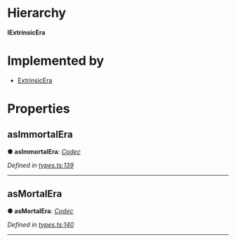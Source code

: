 

# Hierarchy

**IExtrinsicEra**

# Implemented by

* [ExtrinsicEra](../classes/_type_extrinsicera_.extrinsicera.md)

# Properties

<a id="asimmortalera"></a>

##  asImmortalEra

**● asImmortalEra**: *[Codec](_types_.codec.md)*

*Defined in [types.ts:139](https://github.com/polkadot-js/api/blob/ea991e4/packages/types/src/types.ts#L139)*

___
<a id="asmortalera"></a>

##  asMortalEra

**● asMortalEra**: *[Codec](_types_.codec.md)*

*Defined in [types.ts:140](https://github.com/polkadot-js/api/blob/ea991e4/packages/types/src/types.ts#L140)*

___


